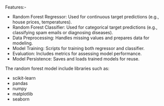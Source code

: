  Features:-
 
- Random Forest Regressor: Used for continuous target predictions (e.g., house prices, temperatures).
- Random Forest Classifier: Used for categorical target predictions (e.g., classifying spam emails or diagnosing diseases).
- Data Preprocessing: Handles missing values and prepares data for modeling.
- Model Training: Scripts for training both regressor and classifier.
- Evaluation: Includes metrics for assessing model performance.
- Model Persistence: Saves and loads trained models for reuse.

The random forest model include libraries such as:
- scikit-learn
- pandas
- numpy
- matplotlib
- seaborn

